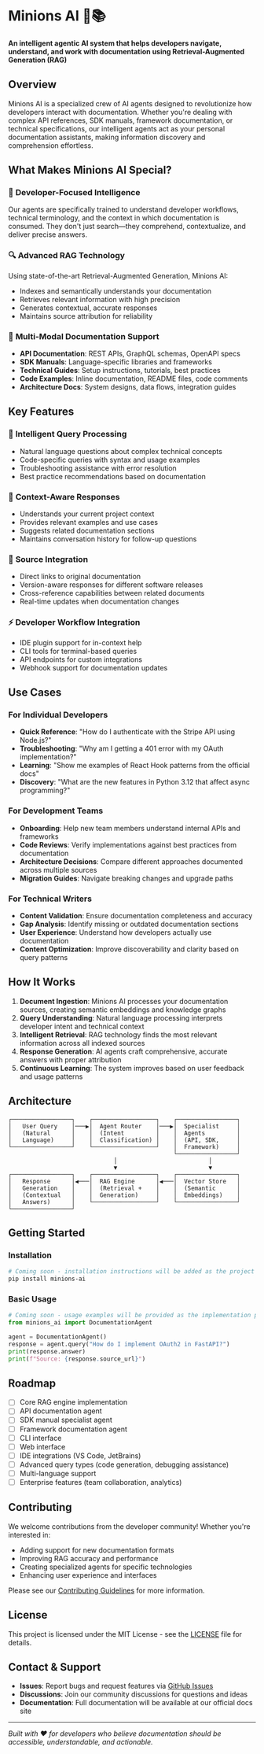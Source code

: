 # Minions AI 🤖📚

**An intelligent agentic AI system that helps developers navigate, understand, and work with documentation using Retrieval-Augmented Generation (RAG)**

## Overview

Minions AI is a specialized crew of AI agents designed to revolutionize how developers interact with documentation. Whether you're dealing with complex API references, SDK manuals, framework documentation, or technical specifications, our intelligent agents act as your personal documentation assistants, making information discovery and comprehension effortless.

## What Makes Minions AI Special?

### 🎯 **Developer-Focused Intelligence**
Our agents are specifically trained to understand developer workflows, technical terminology, and the context in which documentation is consumed. They don't just search—they comprehend, contextualize, and deliver precise answers.

### 🔍 **Advanced RAG Technology**
Using state-of-the-art Retrieval-Augmented Generation, Minions AI:
- Indexes and semantically understands your documentation
- Retrieves relevant information with high precision
- Generates contextual, accurate responses
- Maintains source attribution for reliability

### 🚀 **Multi-Modal Documentation Support**
- **API Documentation**: REST APIs, GraphQL schemas, OpenAPI specs
- **SDK Manuals**: Language-specific libraries and frameworks
- **Technical Guides**: Setup instructions, tutorials, best practices
- **Code Examples**: Inline documentation, README files, code comments
- **Architecture Docs**: System designs, data flows, integration guides

## Key Features

### 🤝 **Intelligent Query Processing**
- Natural language questions about complex technical concepts
- Code-specific queries with syntax and usage examples
- Troubleshooting assistance with error resolution
- Best practice recommendations based on documentation

### 📖 **Context-Aware Responses**
- Understands your current project context
- Provides relevant examples and use cases
- Suggests related documentation sections
- Maintains conversation history for follow-up questions

### 🔗 **Source Integration**
- Direct links to original documentation
- Version-aware responses for different software releases
- Cross-reference capabilities between related documents
- Real-time updates when documentation changes

### ⚡ **Developer Workflow Integration**
- IDE plugin support for in-context help
- CLI tools for terminal-based queries
- API endpoints for custom integrations
- Webhook support for documentation updates

## Use Cases

### For Individual Developers
- **Quick Reference**: "How do I authenticate with the Stripe API using Node.js?"
- **Troubleshooting**: "Why am I getting a 401 error with my OAuth implementation?"
- **Learning**: "Show me examples of React Hook patterns from the official docs"
- **Discovery**: "What are the new features in Python 3.12 that affect async programming?"

### For Development Teams
- **Onboarding**: Help new team members understand internal APIs and frameworks
- **Code Reviews**: Verify implementations against best practices from documentation
- **Architecture Decisions**: Compare different approaches documented across multiple sources
- **Migration Guides**: Navigate breaking changes and upgrade paths

### For Technical Writers
- **Content Validation**: Ensure documentation completeness and accuracy
- **Gap Analysis**: Identify missing or outdated documentation sections
- **User Experience**: Understand how developers actually use documentation
- **Content Optimization**: Improve discoverability and clarity based on query patterns

## How It Works

1. **Document Ingestion**: Minions AI processes your documentation sources, creating semantic embeddings and knowledge graphs
2. **Query Understanding**: Natural language processing interprets developer intent and technical context
3. **Intelligent Retrieval**: RAG technology finds the most relevant information across all indexed sources
4. **Response Generation**: AI agents craft comprehensive, accurate answers with proper attribution
5. **Continuous Learning**: The system improves based on user feedback and usage patterns

## Architecture

```
┌─────────────────┐    ┌──────────────────┐    ┌─────────────────┐
│   User Query    │───▶│  Agent Router    │───▶│  Specialist     │
│   (Natural      │    │  (Intent         │    │  Agents         │
│   Language)     │    │  Classification) │    │  (API, SDK,     │
└─────────────────┘    └──────────────────┘    │  Framework)     │
                                               └─────────────────┘
                              │                          │
                              ▼                          ▼
┌─────────────────┐    ┌──────────────────┐    ┌─────────────────┐
│   Response      │◀───│  RAG Engine      │◀───│  Vector Store   │
│   Generation    │    │  (Retrieval +    │    │  (Semantic      │
│   (Contextual   │    │  Generation)     │    │  Embeddings)    │
│   Answers)      │    └──────────────────┘    └─────────────────┘
└─────────────────┘
```

## Getting Started

### Installation
```bash
# Coming soon - installation instructions will be added as the project develops
pip install minions-ai
```

### Basic Usage
```python
# Coming soon - usage examples will be provided as the implementation progresses
from minions_ai import DocumentationAgent

agent = DocumentationAgent()
response = agent.query("How do I implement OAuth2 in FastAPI?")
print(response.answer)
print(f"Source: {response.source_url}")
```

## Roadmap

- [ ] Core RAG engine implementation
- [ ] API documentation agent
- [ ] SDK manual specialist agent
- [ ] Framework documentation agent
- [ ] CLI interface
- [ ] Web interface
- [ ] IDE integrations (VS Code, JetBrains)
- [ ] Advanced query types (code generation, debugging assistance)
- [ ] Multi-language support
- [ ] Enterprise features (team collaboration, analytics)

## Contributing

We welcome contributions from the developer community! Whether you're interested in:
- Adding support for new documentation formats
- Improving RAG accuracy and performance
- Creating specialized agents for specific technologies
- Enhancing user experience and interfaces

Please see our [Contributing Guidelines](CONTRIBUTING.md) for more information.

## License

This project is licensed under the MIT License - see the [LICENSE](LICENSE) file for details.

## Contact & Support

- **Issues**: Report bugs and request features via [GitHub Issues](https://github.com/alifa98/minions-ai/issues)
- **Discussions**: Join our community discussions for questions and ideas
- **Documentation**: Full documentation will be available at our official docs site

---

*Built with ❤️ for developers who believe documentation should be accessible, understandable, and actionable.*
